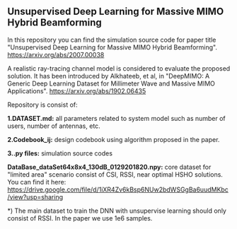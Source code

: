 ## Unsupervised Deep Learning for Massive MIMO Hybrid Beamforming



In this repository you can find the simulation source code for paper title "Unsupervised Deep Learning for Massive MIMO Hybrid Beamforming". <https://arxiv.org/abs/2007.00038>

A realistic ray-tracing channel model is considered to evaluate the proposed solution. It has been introduced by Alkhateeb, et al, in "DeepMIMO: A Generic Deep Learning Dataset for Millimeter Wave and Massive MIMO Applications". <https://arxiv.org/abs/1902.06435>


Repository is consist of:

**1.DATASET.md:** all parameters related to system model such as number of users, number of antennas, etc.

**2.Codebook_ij:** design codebook using algorithm proposed in the paper.

**3..py files:** simulation source codes

**DataBase_dataSet64x8x4_130dB_0129201820.npy:** core dataset for "limited area" scenario consist of CSI, RSSI, near optimal HSHO solutions. You can find it here:
https://drive.google.com/file/d/1iXR4Zv6kBsp6NUw2bdWSGgBa6uudMKbc/view?usp=sharing

*) The main dataset to train the DNN with unsupervise learning should only consist of RSSI. In the paper we use 1e6 samples.

